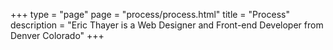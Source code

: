 +++
type = "page"
page = "process/process.html"
title = "Process"
description = "Eric Thayer is a Web Designer and Front-end Developer from Denver Colorado"
+++